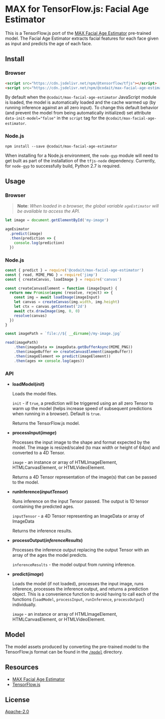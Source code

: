 # MAX for TensorFlow.js: Facial Age Estimator

This is a TensorFlow.js port of the [MAX Facial Age Estimator](https://github.com/IBM/MAX-Facial-Age-Estimator) pre-trained model. The Facial Age Estimator extracts facial features for each face given as input and predicts the age of each face.

## Install

### Browser

```html
<script src="https://cdn.jsdelivr.net/npm/@tensorflow/tfjs"></script>
<script src="https://cdn.jsdelivr.net/npm/@codait/max-facial-age-estimator"></script>
```

By default when the `@codait/max-facial-age-estimator` JavaScript module is loaded, the model is automatically loaded and the cache warmed up (by running inference against an all zero input). To change this default behavior (and prevent the model from being automatically initialized) set attribute `data-init-model="false"` in the `script` tag for the `@codait/max-facial-age-estimator`.

### Node.js

```
npm install --save @codait/max-facial-age-estimator
```

When installing for a Node.js environment, the `node-gyp` module will need to get built as part of the installation of the `tfjs-node` dependency. Currently, for `node-gyp` to successfully build, Python 2.7 is required.

## Usage


### Browser

> **Note**: _When loaded in a browser, the global variable `ageEstimator` will be available to access the API._

```javascript
let image = document.getElementById('my-image')

ageEsimator
  .predict(image)
  .then(prediction => {
    console.log(prediction)
  })
```

### Node.js

```javascript
const { predict } = require('@codait/max-facial-age-estimator')
const { read, MIME_PNG } = require('jimp')
const { createCanvas, loadImage } = require('canvas')

const createCanvasElement = function (imageInput) {
  return new Promise(async (resolve, reject) => {
    const img = await loadImage(imageInput)
    let canvas = createCanvas(img.width, img.height)
    let ctx = canvas.getContext('2d')
    await ctx.drawImage(img, 0, 0)
    resolve(canvas)
  })
}

const imagePath = `file://${ __dirname}/my-image.jpg`

read(imagePath)
    .then(imageData => imageData.getBufferAsync(MIME_PNG))
    .then(imageBuffer => createCanvasElement(imageBuffer))
    .then(imageElement => predict(imageElement))
    .then(ages => console.log(ages))
```

### API

- **loadModel(_init_)**

  Loads the model files.

  `init` - if `true`, a prediction will be triggered using an all zero Tensor to warm up the model (helps increase speed of subsequent predictions when running in a browser). Default is `true`.

  Returns the TensorFlow.js model.

- **processInput(_image_)**

  Processes the input image to the shape and format expected by the model. The image is resized/scaled (to max width or height of 64px) and converted to a 4D Tensor.

  `image` - an instance or array of HTMLImageElement, HTMLCanvasElement, or HTMLVideoElement.  

  Returns a 4D Tensor representation of the image(s) that can be passed to the model.

- **runInference(_inputTensor_)**

  Runs inference on the input Tensor passed. The output is 1D tensor containing the predicted ages.

  `inputTensor` - a 4D Tensor representing an ImageData or array of ImageData

  Returns the inference results.

- **processOutput(_inferenceResults_)**

  Processes the inference output replacing the output Tensor with an array of the ages the model predicts.

  `inferenceResults` - the model output from running inference.


- **predict(_image_)**

  Loads the model (if not loaded), processes the input image, runs inference, processes the inference output, and returns a prediction object. This is a convenience function to avoid having to call each of the functions (`loadModel`, `processInput`, `runInference`, `processOutput`) individually.

  `image` - an instance or array of HTMLImageElement, HTMLCanvasElement, or HTMLVideoElement.  


## Model

The model assets produced by converting the pre-trained model to the TensorFlow.js format can be found in the [`/model`](https://github.com/CODAIT/max-tfjs-models/tree/master/facial-age-estimator/model) directory.

## Resources

- [MAX Facial Age Estimator](https://github.com/IBM/MAX-Facial-Age-Estimator)
- [TensorFlow.js](https://www.tensorflow.org/js/)

## License

[Apache-2.0](https://github.com/CODAIT/max-tfjs-models/blob/master/LICENSE)
